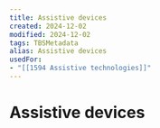 ```yaml
---
title: Assistive devices
created: 2024-12-02
modified: 2024-12-02
tags: TBSMetadata
alias: Assistive devices
usedFor:
- "[[1594 Assistive technologies]]"
---
```

# Assistive devices
